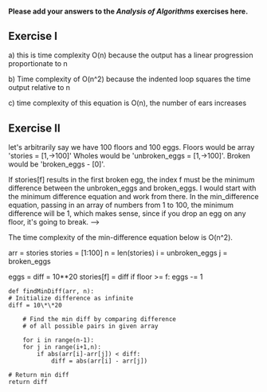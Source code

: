 #### Please add your answers to the **_Analysis of Algorithms_** exercises here.

## Exercise I

a)
this is time complexity O(n) because the output has a linear progression proportionate to n

b)
Time complexity of O(n^2) because the indented loop squares the time output relative to n

c)
time complexity of this equation is O(n), the number of ears increases

## Exercise II

let's arbitrarily say we have 100 floors and 100 eggs.
Floors would be array 'stories = [1,->100]'
Wholes would be 'unbroken_eggs = [1,->100]'.
Broken would be 'broken_eggs - [0]'.

If stories[f] results in the first broken egg, the index f must be the minimum difference between the unbroken_eggs and broken_eggs.
I would start with the minimum difference equation and work from there.
In the min_difference equation, passing in an array of numbers from 1 to 100, the minimum difference will be 1, which makes sense, since if you drop an egg on any floor, it's going to break. -->

The time complexity of the min-difference equation below is O(n^2).

arr = stories
stories = [1:100]
n = len(stories)
i = unbroken_eggs
j = broken_eggs

eggs = diff = 10\*\*20
stories[f] = diff
if floor >= f:
eggs -= 1

    def findMinDiff(arr, n):
    # Initialize difference as infinite
    diff = 10\*\*20

        # Find the min diff by comparing difference
        # of all possible pairs in given array

        for i in range(n-1):
        for j in range(i+1,n):
            if abs(arr[i]-arr[j]) < diff:
                diff = abs(arr[i] - arr[j])

    # Return min diff
    return diff
